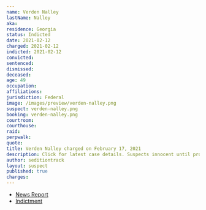 ```yaml
---
name: Verden Nalley
lastName: Nalley
aka:
residence: Georgia
status: Indicted
date: 2021-02-12
charged: 2021-02-12
indicted: 2021-02-12
convicted: 
sentenced: 
dismissed: 
deceased:
age: 49
occupation:
affiliations:
jurisdiction: Federal
image: /images/preview/verden-nalley.png
suspect: verden-nalley.png
booking: verden-nalley.png
courtroom:
courthouse:
raid:
perpwalk:
quote:
title: Verden Nalley charged on February 17, 2021
description: Click for latest case details. Suspects innocent until proven guilty.
author: seditiontrack
layout: suspect
published: true
charges:
---
```

- [News Report](https://www.wfmynews2.com/article/news/crime/man-from-buford-arrested-in-connection-to-capitol-riots/85-df3e85f9-6889-46fd-bd92-bd558eb8f5b7)
- [Indictment](https://www.justice.gov/usao-dc/case-multi-defendant/file/1372146/download)
